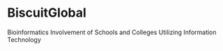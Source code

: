 # BiscuitGlobal
Bioinformatics Involvement of Schools and Colleges Utilizing Information Technology
